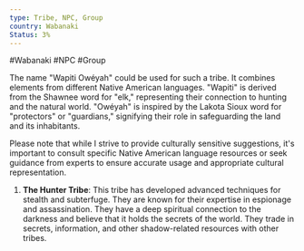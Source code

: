 ```yaml
---
type: Tribe, NPC, Group
country: Wabanaki
Status: 3%
---
```


#Wabanaki #NPC #Group 


The name "Wapiti Owéyah" could be used for such a tribe. It combines elements from different Native American languages. "Wapiti" is derived from the Shawnee word for "elk," representing their connection to hunting and the natural world. "Owéyah" is inspired by the Lakota Sioux word for "protectors" or "guardians," signifying their role in safeguarding the land and its inhabitants.

Please note that while I strive to provide culturally sensitive suggestions, it's important to consult specific Native American language resources or seek guidance from experts to ensure accurate usage and appropriate cultural representation.



1.  **The Hunter Tribe**: This tribe has developed advanced techniques for stealth and subterfuge. They are known for their expertise in espionage and assassination. They have a deep spiritual connection to the darkness and believe that it holds the secrets of the world. They trade in secrets, information, and other shadow-related resources with other tribes.
